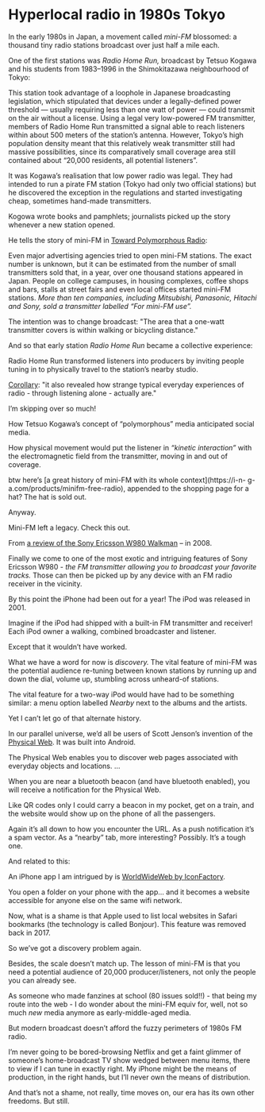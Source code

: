 # Hyperlocal radio in 1980s Tokyo

In the early 1980s in Japan, a movement called _mini-FM_ blossomed: a thousand
tiny radio stations broadcast over just half a mile each.

One of the first stations was _Radio Home Run,_ broadcast by Tetsuo Kogawa and
his students from 1983–1996 in the Shimokitazawa neighbourhood of Tokyo:

This station took advantage of a loophole in Japanese broadcasting
legislation, which stipulated that devices under a legally-defined power
threshold — usually requiring less than one watt of power — could transmit on
the air without a license. Using a legal very low-powered FM transmitter,
members of Radio Home Run transmitted a signal able to reach listeners within
about 500 meters of the station’s antenna. However, Tokyo’s high population
density meant that this relatively weak transmitter still had massive
possibilities, since its comparatively small coverage area still contained
about “20,000 residents, all potential listeners”.

It was Kogawa’s realisation that low power radio was legal. They had intended
to run a pirate FM station (Tokyo had only two official stations) but he
discovered the exception in the regulations and started investigating cheap,
sometimes hand-made transmitters.

Kogowa wrote books and pamphlets; journalists picked up the story whenever a
new station opened.

He tells the story of mini-FM in [Toward Polymorphous
Radio](http://anarchy.translocal.jp/non-japanese/radiorethink.html):

Even major advertising agencies tried to open mini-FM stations. The exact
number is unknown, but it can be estimated from the number of small
transmitters sold that, in a year, over one thousand stations appeared in
Japan. People on college campuses, in housing complexes, coffee shops and
bars, stalls at street fairs and even local offices started mini-FM stations.
_More than ten companies, including Mitsubishi, Panasonic, Hitachi and Sony,
sold a transmitter labelled “For mini-FM use”._

The intention was to change broadcast: "The area that a one-watt transmitter
covers is within walking or bicycling distance."

And so that early station _Radio Home Run_ became a collective experience:

Radio Home Run transformed listeners into producers by inviting people tuning
in to physically travel to the station’s nearby studio.

[Corollary](<(https://www.researchcatalogue.net/view/462883/462927)>): "it
also revealed how strange typical everyday experiences of radio - through
listening alone - actually are."

I’m skipping over so much!

How Tetsuo Kogawa’s concept of “polymorphous” media anticipated social media.

How physical movement would put the listener in _“kinetic interaction”_ with
the electromagnetic field from the transmitter, moving in and out of coverage.

btw here’s [a great history of mini-FM with its whole context](https://i-n-
g-a.com/products/minifm-free-radio), appended to the shopping page for a hat?
The hat is sold out.

Anyway.

Mini-FM left a legacy. Check this out.

From [a review of the Sony Ericsson W980
Walkman](https://www.gsmarena.com/sony_ericsson_w980-review-250p6.php) – in 2008.

Finally we come to one of the most exotic and intriguing features of Sony
Ericsson W980 - _the FM transmitter allowing you to broadcast your favorite
tracks._ Those can then be picked up by any device with an FM radio receiver
in the vicinity.

By this point the iPhone had been out for a year! The iPod was released in 2001.

Imagine if the iPod had shipped with a built-in FM transmitter and receiver!
Each iPod owner a walking, combined broadcaster and listener.

Except that it wouldn’t have worked.

What we have a word for now is _discovery._ The vital feature of mini-FM was
the potential audience re-tuning between known stations by running up and down
the dial, volume up, stumbling across unheard-of stations.

The vital feature for a two-way iPod would have had to be something similar: a
menu option labelled _Nearby_ next to the albums and the artists.

Yet I can’t let go of that alternate history.

In our parallel universe, we’d all be users of Scott Jenson’s invention of the
[Physical Web](https://google.github.io/physical-web/try-physical-web). It was
built into Android.

The Physical Web enables you to discover web pages associated with everyday
objects and locations. …

When you are near a bluetooth beacon (and have bluetooth enabled), you will
receive a notification for the Physical Web.

Like QR codes only I could carry a beacon in my pocket, get on a train, and
the website would show up on the phone of all the passengers.

Again it’s all down to how you encounter the URL. As a push notification it’s
a spam vector. As a “nearby” tab, more interesting? Possibly. It’s a tough
one.

And related to this:

An iPhone app I am intrigued by is [WorldWideWeb by
IconFactory](https://iconfactory.com/worldwideweb/).

You open a folder on your phone with the app… and it becomes a website
accessible for anyone else on the same wifi network.

Now, what is a shame is that Apple used to list local websites in Safari
bookmarks (the technology is called Bonjour). This feature was removed back in 2017.

So we’ve got a discovery problem again.

Besides, the scale doesn’t match up. The lesson of mini-FM is that you need a
potential audience of 20,000 producer/listeners, not only the people you can
already see.

As someone who made fanzines at school (80 issues sold!!) - that being my
route into the web - I do wonder about the mini-FM equiv for, well, not so
much _new_ media anymore as early-middle-aged media.

But modern broadcast doesn’t afford the fuzzy perimeters of 1980s FM radio.

I’m never going to be bored-browsing Netflix and get a faint glimmer of
someone’s home-broadcast TV show wedged between menu items, there to view if I
can tune in exactly right. My iPhone might be the means of production, in the
right hands, but I’ll never own the means of distribution.

And that’s not a shame, not really, time moves on, our era has its own other
freedoms. But still.
